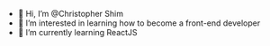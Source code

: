 - 👋 Hi, I’m @Christopher Shim
- 👀 I’m interested in learning how to become a front-end developer
- 🌱 I’m currently learning ReactJS

<!---
ChristopherShim/ChristopherShim is a ✨ special ✨ repository because its `README.md` (this file) appears on your GitHub profile.
You can click the Preview link to take a look at your changes.
--->
